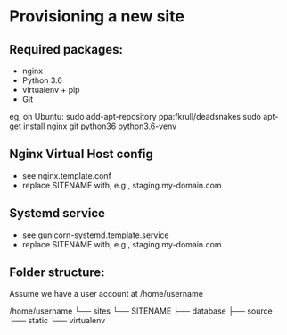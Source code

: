Provisioning a new site
=======================
## Required packages:

* nginx
* Python 3.6
* virtualenv + pip
* Git

eg, on Ubuntu:
    sudo add-apt-repository ppa:fkrull/deadsnakes
    sudo apt-get install nginx git python36 python3.6-venv

## Nginx Virtual Host config

   * see nginx.template.conf
   * replace SITENAME with, e.g., staging.my-domain.com

## Systemd service

   * see gunicorn-systemd.template.service
   * replace SITENAME with, e.g., staging.my-domain.com

## Folder structure:
Assume we have a user account at /home/username

/home/username
└── sites
    └── SITENAME
        ├── database
        ├── source
        ├── static
        └── virtualenv
